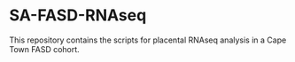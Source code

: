 # SA-FASD-RNAseq
This repository contains the scripts for placental RNAseq analysis in a Cape Town FASD cohort.
